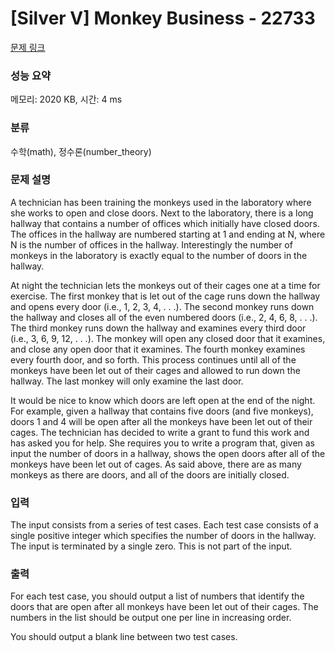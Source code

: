 # [Silver V] Monkey Business - 22733 

[문제 링크](https://www.acmicpc.net/problem/22733) 

### 성능 요약

메모리: 2020 KB, 시간: 4 ms

### 분류

수학(math), 정수론(number_theory)

### 문제 설명

<p>A technician has been training the monkeys used in the laboratory where she works to open and close doors. Next to the laboratory, there is a long hallway that contains a number of offices which initially have closed doors. The offices in the hallway are numbered starting at 1 and ending at N, where N is the number of offices in the hallway. Interestingly the number of monkeys in the laboratory is exactly equal to the number of doors in the hallway.</p>

<p>At night the technician lets the monkeys out of their cages one at a time for exercise. The first monkey that is let out of the cage runs down the hallway and opens every door (i.e., 1, 2, 3, 4, . . .). The second monkey runs down the hallway and closes all of the even numbered doors (i.e., 2, 4, 6, 8, . . .). The third monkey runs down the hallway and examines every third door (i.e., 3, 6, 9, 12, . . .). The monkey will open any closed door that it examines, and close any open door that it examines. The fourth monkey examines every fourth door, and so forth. This process continues until all of the monkeys have been let out of their cages and allowed to run down the hallway. The last monkey will only examine the last door.</p>

<p>It would be nice to know which doors are left open at the end of the night. For example, given a hallway that contains five doors (and five monkeys), doors 1 and 4 will be open after all the monkeys have been let out of their cages. The technician has decided to write a grant to fund this work and has asked you for help. She requires you to write a program that, given as input the number of doors in a hallway, shows the open doors after all of the monkeys have been let out of cages. As said above, there are as many monkeys as there are doors, and all of the doors are initially closed.</p>

### 입력 

 <p>The input consists from a series of test cases. Each test case consists of a single positive integer which specifies the number of doors in the hallway. The input is terminated by a single zero. This is not part of the input.</p>

### 출력 

 <p>For each test case, you should output a list of numbers that identify the doors that are open after all monkeys have been let out of their cages. The numbers in the list should be output one per line in increasing order.</p>

<p>You should output a blank line between two test cases.</p>

